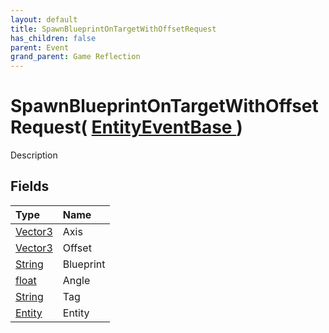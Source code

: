 ```yaml
---
layout: default
title: SpawnBlueprintOnTargetWithOffsetRequest
has_children: false
parent: Event
grand_parent: Game Reflection
---
```

# SpawnBlueprintOnTargetWithOffsetRequest( [ EntityEventBase ](/riftbreaker-wiki/docs/game-reflection/events/entity_event_base/) )
Description 

## Fields

| Type | Name |
|:----------|:--------------|
| [Vector3](/riftbreaker-wiki/docs/game-reflection/classes/vector3/) | Axis |
| [Vector3](/riftbreaker-wiki/docs/game-reflection/classes/vector3/) | Offset |
| [String](/riftbreaker-wiki/docs/game-reflection/components/string/) | Blueprint |
| [float](/riftbreaker-wiki/docs/game-reflection/components/float/) | Angle |
| [String](/riftbreaker-wiki/docs/game-reflection/components/string/) | Tag |
| [Entity](/riftbreaker-wiki/docs/game-reflection/classes/entity/) | Entity |

